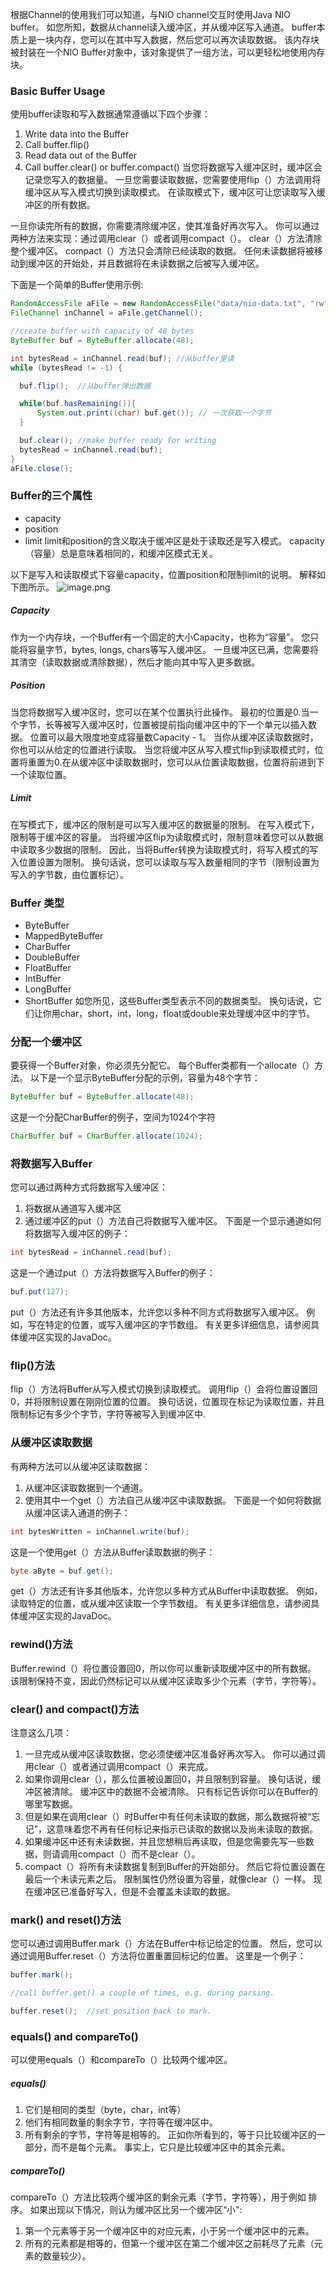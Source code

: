 根据Channel的使用我们可以知道，与NIO channel交互时使用Java NIO buffer。 如您所知，数据从channel读入缓冲区，并从缓冲区写入通道。
buffer本质上是一块内存，您可以在其中写入数据，然后您可以再次读取数据。 该内存块被封装在一个NIO Buffer对象中，该对象提供了一组方法，可以更轻松地使用内存块。
###  Basic Buffer Usage
使用buffer读取和写入数据通常遵循以下四个步骤：
1. Write data into the Buffer
2. Call buffer.flip()
3. Read data out of the Buffer
4. Call buffer.clear() or buffer.compact()
当您将数据写入缓冲区时，缓冲区会记录您写入的数据量。 一旦您需要读取数据，您需要使用flip（）方法调用将缓冲区从写入模式切换到读取模式。 在读取模式下，缓冲区可让您读取写入缓冲区的所有数据。

一旦你读完所有的数据，你需要清除缓冲区，使其准备好再次写入。 你可以通过两种方法来实现：通过调用clear（）或者调用compact（）。 clear（）方法清除整个缓冲区。 compact（）方法只会清除已经读取的数据。 任何未读数据将被移动到缓冲区的开始处，并且数据将在未读数据之后被写入缓冲区。

下面是一个简单的Buffer使用示例:
```java
RandomAccessFile aFile = new RandomAccessFile("data/nio-data.txt", "rw");
FileChannel inChannel = aFile.getChannel();

//create buffer with capacity of 48 bytes
ByteBuffer buf = ByteBuffer.allocate(48);

int bytesRead = inChannel.read(buf); //从buffer里读
while (bytesRead != -1) {

  buf.flip();  //从buffer弹出数据

  while(buf.hasRemaining()){
      System.out.print((char) buf.get()); // 一次获取一个字节
  }

  buf.clear(); //make buffer ready for writing
  bytesRead = inChannel.read(buf);
}
aFile.close();
```
###  Buffer的三个属性
* capacity
* position
* limit
limit和position的含义取决于缓冲区是处于读取还是写入模式。 capacity（容量）总是意味着相同的，和缓冲区模式无关。

以下是写入和读取模式下容量capacity，位置position和限制limit的说明。 解释如下图所示。
![image.png](http://upload-images.jianshu.io/upload_images/5786888-58c7b94d35ba6c1a.png?imageMogr2/auto-orient/strip%7CimageView2/2/w/1240)
#####   Capacity
作为一个内存块，一个Buffer有一个固定的大小Capacity，也称为“容量”。 您只能将容量字节，bytes, longs, chars等写入缓冲区。 一旦缓冲区已满，您需要将其清空（读取数据或清除数据），然后才能向其中写入更多数据。
#####   Position
当您将数据写入缓冲区时，您可以在某个位置执行此操作。 最初的位置是0.当一个字节，长等被写入缓冲区时，位置被提前指向缓冲区中的下一个单元以插入数据。 位置可以最大限度地变成容量数Capacity - 1。
当你从缓冲区读取数据时，你也可以从给定的位置进行读取。 当您将缓冲区从写入模式flip到读取模式时，位置将重置为0.在从缓冲区中读取数据时，您可以从位置读取数据，位置将前进到下一个读取位置。
#####   Limit
在写模式下，缓冲区的限制是可以写入缓冲区的数据量的限制。 在写入模式下，限制等于缓冲区的容量。
当将缓冲区flip为读取模式时，限制意味着您可以从数据中读取多少数据的限制。 因此，当将Buffer转换为读取模式时，将写入模式的写入位置设置为限制。 换句话说，您可以读取与写入数量相同的字节（限制设置为写入的字节数，由位置标记）。
###  Buffer 类型
* ByteBuffer
* MappedByteBuffer
* CharBuffer
* DoubleBuffer
* FloatBuffer
* IntBuffer
* LongBuffer
* ShortBuffer
如您所见，这些Buffer类型表示不同的数据类型。 换句话说，它们让你用char，short，int，long，float或double来处理缓冲区中的字节。
###  分配一个缓冲区
要获得一个Buffer对象，你必须先分配它。 每个Buffer类都有一个allocate（）方法。 以下是一个显示ByteBuffer分配的示例，容量为48个字节：
```java
ByteBuffer buf = ByteBuffer.allocate(48);
```
这是一个分配CharBuffer的例子，空间为1024个字符
```java
CharBuffer buf = CharBuffer.allocate(1024);
```
###  将数据写入Buffer
您可以通过两种方式将数据写入缓冲区：
1. 将数据从通道写入缓冲区
2. 通过缓冲区的put（）方法自己将数据写入缓冲区。
下面是一个显示通道如何将数据写入缓冲区的例子：
```java
int bytesRead = inChannel.read(buf); 
```
这是一个通过put（）方法将数据写入Buffer的例子：
```java
buf.put(127);    
```
put（）方法还有许多其他版本，允许您以多种不同方式将数据写入缓冲区。 例如，写在特定的位置，或写入缓冲区的字节数组。 有关更多详细信息，请参阅具体缓冲区实现的JavaDoc。
###  flip()方法
flip（）方法将Buffer从写入模式切换到读取模式。 调用flip（）会将位置设置回0，并将限制设置在刚刚位置的位置。
换句话说，位置现在标记为读取位置，并且限制标记有多少个字节，字符等被写入到缓冲区中.
###  从缓冲区读取数据
有两种方法可以从缓冲区读取数据：
1. 从缓冲区读取数据到一个通道。
2. 使用其中一个get（）方法自己从缓冲区中读取数据。
下面是一个如何将数据从缓冲区读入通道的例子：
```java
int bytesWritten = inChannel.write(buf);
```
这是一个使用get（）方法从Buffer读取数据的例子：
```java
byte aByte = buf.get();    
```
get（）方法还有许多其他版本，允许您以多种方式从Buffer中读取数据。 例如，读取特定的位置，或从缓冲区读取一个字节数组。 有关更多详细信息，请参阅具体缓冲区实现的JavaDoc。
###  rewind()方法
Buffer.rewind（）将位置设置回0，所以你可以重新读取缓冲区中的所有数据。 该限制保持不变，因此仍然标记可以从缓冲区读取多少个元素（字节，字符等）。
###  clear() and compact()方法
注意这么几项：
1. 一旦完成从缓冲区读取数据，您必须使缓冲区准备好再次写入。 你可以通过调用clear（）或者通过调用compact（）来完成。
2. 如果你调用clear（），那么位置被设置回0，并且限制到容量。 换句话说，缓冲区被清除。 缓冲区中的数据不会被清除。 只有标记告诉你可以在Buffer的哪里写数据。
3. 但是如果在调用clear（）时Buffer中有任何未读取的数据，那么数据将被“忘记”，这意味着您不再有任何标记来指示已读取的数据以及尚未读取的数据。
4. 如果缓冲区中还有未读数据，并且您想稍后再读取，但是您需要先写一些数据，则请调用compact（）而不是clear（）。
5. compact（）将所有未读数据复制到Buffer的开始部分。 然后它将位置设置在最后一个未读元素之后。 限制属性仍然设置为容量，就像clear（）一样。 现在缓冲区已准备好写入，但是不会覆盖未读取的数据。
###  mark() and reset()方法
您可以通过调用Buffer.mark（）方法在Buffer中标记给定的位置。 然后，您可以通过调用Buffer.reset（）方法将位置重置回标记的位置。 这里是一个例子：
```java
buffer.mark();

//call buffer.get() a couple of times, e.g. during parsing.

buffer.reset();  //set position back to mark.  
```
###  equals() and compareTo()
可以使用equals（）和compareTo（）比较两个缓冲区。
#####   equals()
1. 它们是相同的类型（byte，char，int等）
2. 他们有相同数量的剩余字节，字符等在缓冲区中。
3. 所有剩余的字节，字符等是相等的。
正如你所看到的，等于只比较缓冲区的一部分，而不是每个元素。 事实上，它只是比较缓冲区中的其余元素。
#####   compareTo()
compareTo（）方法比较两个缓冲区的剩余元素（字节，字符等），用于例如 排序。 如果出现以下情况，则认为缓冲区比另一个缓冲区“小":
1. 第一个元素等于另一个缓冲区中的对应元素，小于另一个缓冲区中的元素。
2. 所有的元素都是相等的，但第一个缓冲区在第二个缓冲区之前耗尽了元素（元素的数量较少）。
